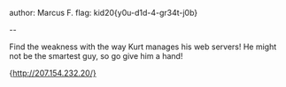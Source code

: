 author: Marcus F.
flag: kid20{y0u-d1d-4-gr34t-j0b}

--

Find the weakness with the way Kurt manages his web servers!
He might not be the smartest guy, so go give him a hand!

{http://207.154.232.20/}
